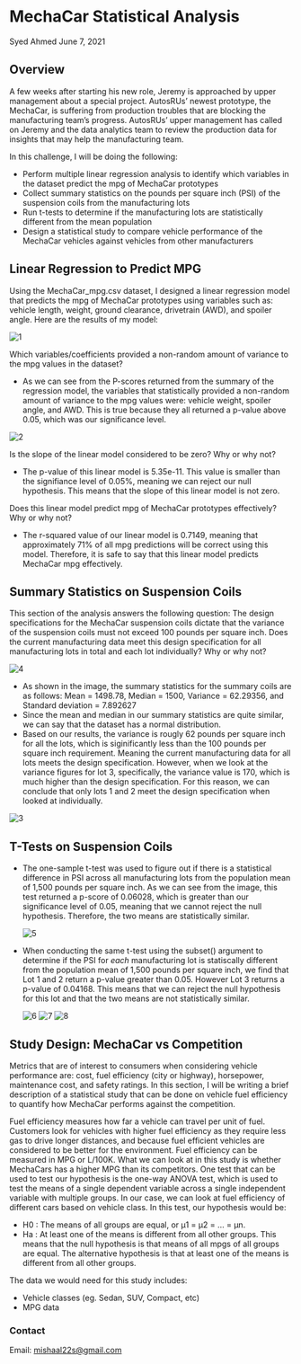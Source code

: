 # MechaCar Statistical Analysis 

Syed Ahmed 
June 7, 2021

## Overview 

A few weeks after starting his new role, Jeremy is approached by upper management about a special project. AutosRUs’ newest prototype, the MechaCar, is suffering from production troubles that are blocking the manufacturing team’s progress. AutosRUs’ upper management has called on Jeremy and the data analytics team to review the production data for insights that may help the manufacturing team.

In this challenge, I will be doing the following: 
- Perform multiple linear regression analysis to identify which variables in the dataset predict the mpg of MechaCar prototypes
- Collect summary statistics on the pounds per square inch (PSI) of the suspension coils from the manufacturing lots
- Run t-tests to determine if the manufacturing lots are statistically different from the mean population
- Design a statistical study to compare vehicle performance of the MechaCar vehicles against vehicles from other manufacturers

## Linear Regression to Predict MPG 

Using the MechaCar_mpg.csv dataset, I designed a linear regression model that predicts the mpg of MechaCar prototypes using variables such as: vehicle length, weight, ground clearance, drivetrain (AWD), and spoiler angle. Here are the results of my model: 

![1](https://user-images.githubusercontent.com/45697471/121124026-3b8c5e00-c7f2-11eb-92f1-d7fb5774a6a4.png)

Which variables/coefficients provided a non-random amount of variance to the mpg values in the dataset?
- As we can see from the P-scores returned from the summary of the regression model, the variables that statistically provided a non-random amount of variance to the mpg values were: vehicle weight, spoiler angle, and AWD. This is true because they all returned a p-value above 0.05, which was our significance level. 

![2](https://user-images.githubusercontent.com/45697471/121124029-3cbd8b00-c7f2-11eb-814a-d22514f40e3b.png)


Is the slope of the linear model considered to be zero? Why or why not?
- The p-value of this linear model is 5.35e-11. This value is smaller than the signifiance level of 0.05%, meaning we can reject our null hypothesis. This means that the slope of this linear model is not zero. 

Does this linear model predict mpg of MechaCar prototypes effectively? Why or why not?
- The r-squared value of our linear model is 0.7149, meaning that approximately 71% of all mpg predictions will be correct using this model. Therefore, it is safe to say that this linear model predicts MechaCar mpg effectively. 

## Summary Statistics on Suspension Coils 

This section of the analysis answers the following question: The design specifications for the MechaCar suspension coils dictate that the variance of the suspension coils must not exceed 100 pounds per square inch. Does the current manufacturing data meet this design specification for all manufacturing lots in total and each lot individually? Why or why not?

![4](https://user-images.githubusercontent.com/45697471/121124130-6676b200-c7f2-11eb-9538-76c7eb161d6f.png)

- As shown in the image, the summary statistics for the summary coils are as follows: Mean = 1498.78, Median = 1500, Variance = 62.29356, and Standard deviation = 7.892627
- Since the mean and median in our summary statistics are quite similar, we can say that the dataset has a normal distribution. 
- Based on our results, the variance is rougly 62 pounds per square inch for all the lots, which is siginificantly less than the 100 pounds per square inch requirement. Meaning the current manufacturing data for all lots meets the design specification. However, when we look at the variance figures for lot 3, specifically, the variance value is 170, which is much higher than the design specification. For this reason, we can conclude that only lots 1 and 2 meet the design specification when looked at individually. 

![3](https://user-images.githubusercontent.com/45697471/121124158-7098b080-c7f2-11eb-9543-1d5a2d0f2712.png)

## T-Tests on Suspension Coils 

- The one-sample t-test was used to figure out if there is a statistical difference in PSI across all manufacturing lots from the population mean of 1,500 pounds per square inch. As we can see from the image, this test returned a p-score of 0.06028, which is greater than our significance level of 0.05, meaning that we cannot reject the null hypothesis. Therefore, the two means are statistically similar. 

  ![5](https://user-images.githubusercontent.com/45697471/121124181-7d1d0900-c7f2-11eb-9bc9-0c0deaeecf2a.png)

- When conducting the same t-test using the subset() argument to determine if the PSI for *each* manufacturing lot is statiscally different from the population mean of 1,500 pounds per square inch, we find that Lot 1 and 2 return a p-value greater than 0.05. However Lot 3 returns a p-value of 0.04168. This means that we can reject the null hypothesis for this lot and that the two means are not statistically similar. 

  ![6](https://user-images.githubusercontent.com/45697471/121124444-f0bf1600-c7f2-11eb-9014-3643a55ddef1.png)
  ![7](https://user-images.githubusercontent.com/45697471/121124447-f1f04300-c7f2-11eb-83a9-d59395d2f4d3.png)
  ![8](https://user-images.githubusercontent.com/45697471/121124452-f4529d00-c7f2-11eb-87b0-46f049e65de4.png)


## Study Design: MechaCar vs Competition 

Metrics that are of interest to consumers when considering vehicle performance are: cost, fuel efficiency (city or highway), horsepower, maintenance cost, and safety ratings. In this section, I will be writing a brief description of a statistical study that can be done on vehicle fuel efficiency to quantify how MechaCar performs against the competition. 

Fuel efficiency measures how far a vehicle can travel per unit of fuel. Customers look for vehicles with higher fuel efficiency as they require less gas to drive longer distances, and because fuel efficient vehicles are considered to be better for the environment. Fuel efficiency can be measured in MPG or L/100K. What we can look at in this study is whether MechaCars has a higher MPG than its competitors. One test that can be used to test our hypothesis is the one-way ANOVA test, which is used to test the means of a single dependent variable across a single independent variable with multiple groups. In our case, we can look at fuel efficiency of different cars based on vehicle class. In this test, our hypothesis would be: 
- H0 : The means of all groups are equal, or µ1 = µ2 = … = µn.
- Ha : At least one of the means is different from all other groups.
This means that the null hypothesis is that means of all mpgs of all groups are equal. The alternative hypothesis is that at least one of the means is different from all other groups.

The data we would need for this study includes: 
- Vehicle classes (eg. Sedan, SUV, Compact, etc)
- MPG data 


### Contact 
Email: mishaal22s@gmail.com 

